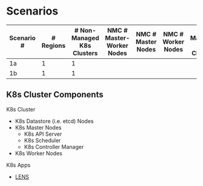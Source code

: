 # Scenarios

| Scenario # | # Regions | # Non-Managed K8s Clusters | NMC # Master-Worker Nodes | NMC # Master Nodes | NMC # Worker Nodes | # Managed K8s Clusters | MC # Master-Worker Nodes | MC # Master Nodes | MC # Worker Nodes | # ELBs | # EDNSs | # TLS CAs | Cluster Auto Scaling |
| ---- | -- | -- | -- | -- | -- | -- | -- | -- | -- | -- | -- | -- | - |
| 1a | 1 | 1 | | | | | | | | | | | |
| 1b | 1 | 1 | | | | | | | | | | | |

## K8s Cluster Components

K8s Cluster
* K8s Datastore (i.e. etcd) Nodes
* K8s Master Nodes
  * K8s API Server
  * K8s Scheduler
  * K8s Controller Manager
* K8s Worker Nodes

K8s Apps
* [LENS](https://k8slens.dev/)